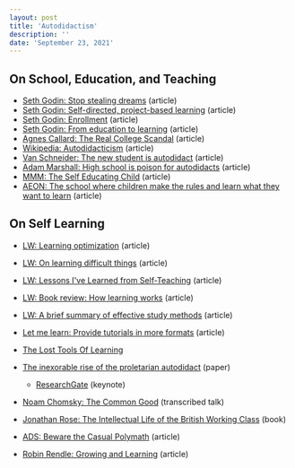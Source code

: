 ```yaml
---
layout: post
title: 'Autodidactism'
description: ''
date: 'September 23, 2021'
---
```


## On School, Education, and Teaching

- [Seth Godin: Stop stealing dreams](https://seths.blog/2014/09/the-shameful-fraud-of-sorting-for-youth-meritocracy/) (article)
- [Seth Godin: Self-directed, project-based learning](https://seths.blog/2020/09/self-directed-project-based-learning/) (article)
- [Seth Godin: Enrollment](https://seths.blog/2021/04/enrollment/) (article)
- [Seth Godin: From education to learning](https://seths.blog/2020/08/from-education-to-learning/) (article)
- [Agnes Callard: The Real College Scandal](https://thepointmag.com/examined-life/the-real-college-scandal/) (article)
- [Wikipedia: Autodidacticism](https://en.wikipedia.org/wiki/Autodidacticism) (article)
- [Van Schneider: The new student is autodidact](https://vanschneider.com/blog/the-new-school-is-youtube-the-new-student-is-auto-didact/) (article)
- [Adam Marshall: High school is poison for autodidacts](https://medium.com/@adam.marshall/high-school-is-poison-for-autodidacts-ab236e91b05a) (article)
- [MMM: The Self Educating Child](https://www.mrmoneymustache.com/2021/04/18/the-self-educating-child/) (article)
- [AEON: The school where children make the rules and learn what they want to learn](https://aeon.co/videos/the-school-where-children-make-the-rules-and-learn-what-they-want-to-learn) (article)

## On Self Learning

- [LW: Learning optimization](https://www.lesswrong.com/posts/v89ELF5rQwge7upzv/learning-optimization) (article)
- [LW: On learning difficult things](https://www.lesswrong.com/posts/w5F4w8tNZc6LcBKRP/on-learning-difficult-things) (article)
- [LW: Lessons I've Learned from Self-Teaching](https://www.lesswrong.com/posts/cumc876woKaZLmQs5/lessons-i-ve-learned-from-self-teaching) (article)
- [LW: Book review: How learning works](https://www.lesswrong.com/posts/mAdMkFqWzbJRB544m/book-review-how-learning-works) (article)
- [LW: A brief summary of effective study methods](https://www.lesswrong.com/posts/goRshyncBQ8899xr8/a-brief-summary-of-effective-study-methods) (article)
- [Let me learn: Provide tutorials in more formats](https://tatianamac.com/posts/let-me-learn/) (article)
- [The Lost Tools Of Learning](https://gbt.org/text/sayers.html)


- [The inexorable rise of the proletarian autodidact](https://www.google.com/books/edition/Challenges_in_Global_Learning/2ua2DQAAQBAJ?hl=en&gbpv=1&dq=autodidact&pg=PA282&printsec=frontcover) (paper)
  - [ResearchGate](https://www.researchgate.net/publication/271431231_Keynote_Address_The_inexorable_rise_of_the_proletarian_autodidact) (keynote)
- [Noam Chomsky: The Common Good](https://chomsky.info/the-common-good/) (transcribed talk)
- [Jonathan Rose: The Intellectual Life of the British Working Class](https://yalebooks.yale.edu/book/9780300257847/intellectual-life-british-working-classes) (book)


- [ADS: Beware the Casual Polymath](https://applieddivinitystudies.com/2020/09/28/polymath/) (article)
- [Robin Rendle: Growing and Learning](https://www.robinrendle.com/notes/growing-and-learning/) (article)